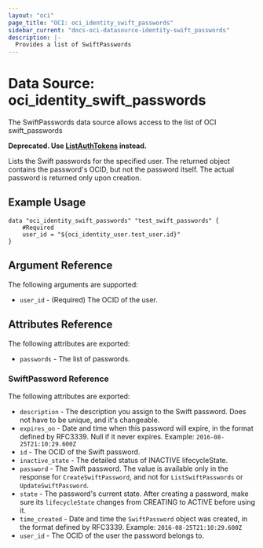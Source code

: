 ```yaml
---
layout: "oci"
page_title: "OCI: oci_identity_swift_passwords"
sidebar_current: "docs-oci-datasource-identity-swift_passwords"
description: |-
  Provides a list of SwiftPasswords
---
```


# Data Source: oci_identity_swift_passwords
The SwiftPasswords data source allows access to the list of OCI swift_passwords

**Deprecated. Use [ListAuthTokens](https://docs.us-phoenix-1.oraclecloud.com/api/#/en/identity/20160918/AuthToken/ListAuthTokens) instead.**

Lists the Swift passwords for the specified user. The returned object contains the password's OCID, but not
the password itself. The actual password is returned only upon creation.


## Example Usage

```hcl
data "oci_identity_swift_passwords" "test_swift_passwords" {
	#Required
	user_id = "${oci_identity_user.test_user.id}"
}
```

## Argument Reference

The following arguments are supported:

* `user_id` - (Required) The OCID of the user.


## Attributes Reference

The following attributes are exported:

* `passwords` - The list of passwords.

### SwiftPassword Reference

The following attributes are exported:

* `description` - The description you assign to the Swift password. Does not have to be unique, and it's changeable.
* `expires_on` - Date and time when this password will expire, in the format defined by RFC3339. Null if it never expires.  Example: `2016-08-25T21:10:29.600Z` 
* `id` - The OCID of the Swift password.
* `inactive_state` - The detailed status of INACTIVE lifecycleState.
* `password` - The Swift password. The value is available only in the response for `CreateSwiftPassword`, and not for `ListSwiftPasswords` or `UpdateSwiftPassword`. 
* `state` - The password's current state. After creating a password, make sure its `lifecycleState` changes from CREATING to ACTIVE before using it. 
* `time_created` - Date and time the `SwiftPassword` object was created, in the format defined by RFC3339.  Example: `2016-08-25T21:10:29.600Z` 
* `user_id` - The OCID of the user the password belongs to.

